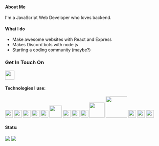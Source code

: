 #### About Me
I'm a JavaScript Web Developer who loves backend.

#### What I do
- Make awesome websites with React and Express
- Makes Discord bots with node.js
- Starting a coding community (maybe?)

### Get In Touch On
[<img src="https://discord.com/assets/94db9c3c1eba8a38a1fcf4f223294185.png" width="30px">](https://discord.gg/MnKfuaF)

#### Technologies I use:
<img src="https://upload.wikimedia.org/wikipedia/commons/thumb/9/99/Unofficial_JavaScript_logo_2.svg/768px-Unofficial_JavaScript_logo_2.svg.png" width="25px">
<img src="https://upload.wikimedia.org/wikipedia/commons/thumb/c/c3/Python-logo-notext.svg/600px-Python-logo-notext.svg.png" width="25px">
<img src="https://www.pngfind.com/pngs/m/452-4521456_scss-logo-hd-png-download.png" width="25px">
<img src="https://upload.wikimedia.org/wikipedia/commons/thumb/4/47/React.svg/1200px-React.svg.png" width="25px">
<img src="https://encrypted-tbn0.gstatic.com/images?q=tbn%3AANd9GcRZxKKgxGHZ2z-F5BibyppZKwo6atnkWu5IJzGpxO5JD3tGpg4ti15LLIndcSr-r2WvP1xmon1oTg6ZpgC6Uui4YcaHAcs-qe8xJHIo&usqp=CAU&ec=45707745" width="25px">
<img src="https://upload.wikimedia.org/wikipedia/commons/thumb/d/d9/Node.js_logo.svg/320px-Node.js_logo.svg.png" width="40px">
<img src="https://upload.wikimedia.org/wikipedia/commons/thumb/3/35/Tux.svg/1200px-Tux.svg.png" width="25px">
<img src="https://upload.wikimedia.org/wikipedia/commons/2/29/Postgresql_elephant.svg" width="25px">
<img src="https://git-scm.com/images/logos/logomark-orange@2x.png" width="25px">
<img src="https://www.djangoproject.com/m/img/logos/django-logo-negative.png" width="50px">
<img src="https://expressjs.com/images/express-facebook-share.png" width="70px">
<img src="https://discord.js.org/static/logo-square.png" width="25px">
<img src="https://www.iconfinder.com/data/icons/redis-2/1451/Untitled-2-512.png" width="25px">
<img src="https://www.docker.com/sites/default/files/d8/styles/role_icon/public/2019-07/Moby-logo.png?itok=sYH_JEaJ" width="25px">

#### Stats: 
<img align="center" src="https://github-readme-stats.vercel.app/api/?username=callbacc&theme=dark" /> 
<img align="center" src="https://github-readme-stats.vercel.app/api/top-langs/?username=callbacc&theme=dark" />
